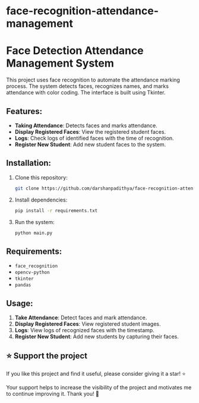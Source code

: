 # face-recognition-attendance-management
# Face Detection Attendance Management System

This project uses face recognition to automate the attendance marking process. The system detects faces, recognizes names, and marks attendance with color coding. The interface is built using Tkinter.

## Features:
- **Taking Attendance**: Detects faces and marks attendance.
- **Display Registered Faces**: View the registered student faces.
- **Logs**: Check logs of identified faces with the time of recognition.
- **Register New Student**: Add new student faces to the system.

## Installation:

1. Clone this repository:
    ```bash
    git clone https://github.com/darshanpadithya/face-recognition-attendance-management.git
    ```

2. Install dependencies:
    ```bash
    pip install -r requirements.txt
    ```

3. Run the system:
    ```bash
    python main.py
    ```

## Requirements:
- `face_recognition`
- `opencv-python`
- `tkinter`
- `pandas`

## Usage:
1. **Take Attendance**: Detect faces and mark attendance.
2. **Display Registered Faces**: View registered student images.
3. **Logs**: View logs of recognized faces with the timestamp.
4. **Register New Student**: Add new students by capturing their faces.

## ⭐️ Support the project

If you like this project and find it useful, please consider giving it a star! ⭐️

Your support helps to increase the visibility of the project and motivates me to continue improving it. Thank you! 🙏
